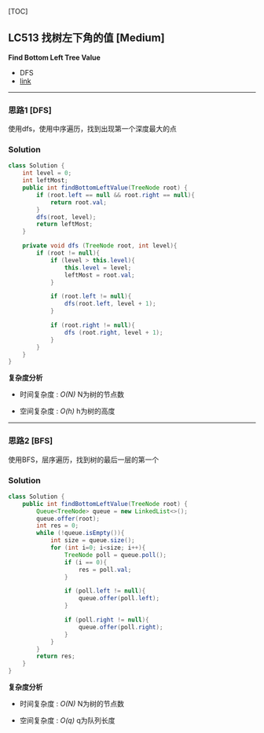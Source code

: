 [TOC]
## LC513 找树左下角的值 [Medium]
**Find Bottom Left Tree Value**

- DFS
- [link](https://leetcode.com/problems/find-bottom-left-tree-value/description/)
---
### 思路1 [DFS]
使用dfs，使用中序遍历，找到出现第一个深度最大的点

### Solution

```java
class Solution {
    int level = 0;
    int leftMost;
    public int findBottomLeftValue(TreeNode root) {
        if (root.left == null && root.right == null){
            return root.val;
        }
        dfs(root, level);
        return leftMost;
    }

    private void dfs (TreeNode root, int level){
        if (root != null){
            if (level > this.level){
                this.level = level;
                leftMost = root.val;
            }

            if (root.left != null){
                dfs(root.left, level + 1);
            }

            if (root.right != null){
                dfs (root.right, level + 1);
            }
        }
    }
}

```

**复杂度分析**

* 时间复杂度 : *O(N)* N为树的节点数 

* 空间复杂度 : *O(h)* h为树的高度

---
### 思路2 [BFS]
使用BFS，层序遍历，找到树的最后一层的第一个

### Solution

```java
class Solution {
    public int findBottomLeftValue(TreeNode root) {
        Queue<TreeNode> queue = new LinkedList<>();
        queue.offer(root);
        int res = 0;
        while (!queue.isEmpty()){
            int size = queue.size();
            for (int i=0; i<size; i++){
                TreeNode poll = queue.poll();
                if (i == 0){
                    res = poll.val;
                }

                if (poll.left != null){
                    queue.offer(poll.left);
                }

                if (poll.right != null){
                    queue.offer(poll.right);
                }
            }
        }
        return res;
    }
}

```

**复杂度分析**

* 时间复杂度 : *O(N)* N为树的节点数 

* 空间复杂度 : *O(q)* q为队列长度
